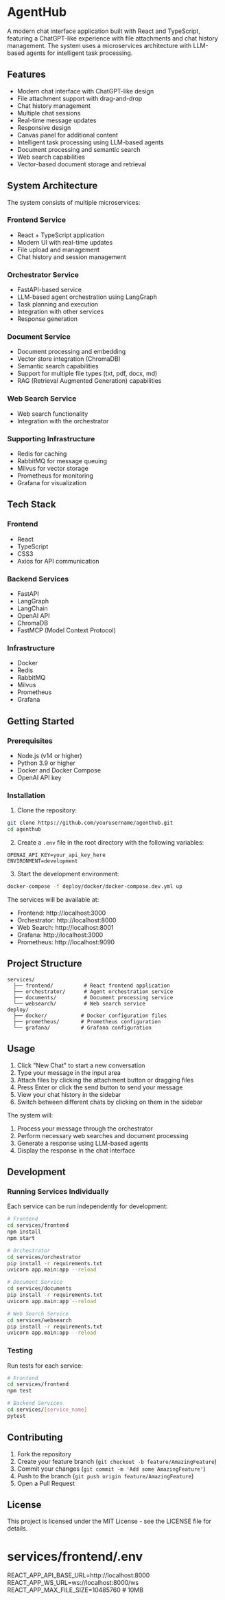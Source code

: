 # AgentHub

A modern chat interface application built with React and TypeScript, featuring a ChatGPT-like experience with file attachments and chat history management. The system uses a microservices architecture with LLM-based agents for intelligent task processing.

## Features

- Modern chat interface with ChatGPT-like design
- File attachment support with drag-and-drop
- Chat history management
- Multiple chat sessions
- Real-time message updates
- Responsive design
- Canvas panel for additional content
- Intelligent task processing using LLM-based agents
- Document processing and semantic search
- Web search capabilities
- Vector-based document storage and retrieval

## System Architecture

The system consists of multiple microservices:

### Frontend Service
- React + TypeScript application
- Modern UI with real-time updates
- File upload and management
- Chat history and session management

### Orchestrator Service
- FastAPI-based service
- LLM-based agent orchestration using LangGraph
- Task planning and execution
- Integration with other services
- Response generation

### Document Service
- Document processing and embedding
- Vector store integration (ChromaDB)
- Semantic search capabilities
- Support for multiple file types (txt, pdf, docx, md)
- RAG (Retrieval Augmented Generation) capabilities

### Web Search Service
- Web search functionality
- Integration with the orchestrator

### Supporting Infrastructure
- Redis for caching
- RabbitMQ for message queuing
- Milvus for vector storage
- Prometheus for monitoring
- Grafana for visualization

## Tech Stack

### Frontend
- React
- TypeScript
- CSS3
- Axios for API communication

### Backend Services
- FastAPI
- LangGraph
- LangChain
- OpenAI API
- ChromaDB
- FastMCP (Model Context Protocol)

### Infrastructure
- Docker
- Redis
- RabbitMQ
- Milvus
- Prometheus
- Grafana

## Getting Started

### Prerequisites

- Node.js (v14 or higher)
- Python 3.9 or higher
- Docker and Docker Compose
- OpenAI API key

### Installation

1. Clone the repository:
```bash
git clone https://github.com/yourusername/agenthub.git
cd agenthub
```

2. Create a `.env` file in the root directory with the following variables:
```env
OPENAI_API_KEY=your_api_key_here
ENVIRONMENT=development
```

3. Start the development environment:
```bash
docker-compose -f deploy/docker/docker-compose.dev.yml up
```

The services will be available at:
- Frontend: http://localhost:3000
- Orchestrator: http://localhost:8000
- Web Search: http://localhost:8001
- Grafana: http://localhost:3000
- Prometheus: http://localhost:9090

## Project Structure

```
services/
  ├── frontend/          # React frontend application
  ├── orchestrator/      # Agent orchestration service
  ├── documents/         # Document processing service
  └── websearch/         # Web search service
deploy/
  ├── docker/           # Docker configuration files
  ├── prometheus/       # Prometheus configuration
  └── grafana/          # Grafana configuration
```

## Usage

1. Click "New Chat" to start a new conversation
2. Type your message in the input area
3. Attach files by clicking the attachment button or dragging files
4. Press Enter or click the send button to send your message
5. View your chat history in the sidebar
6. Switch between different chats by clicking on them in the sidebar

The system will:
1. Process your message through the orchestrator
2. Perform necessary web searches and document processing
3. Generate a response using LLM-based agents
4. Display the response in the chat interface

## Development

### Running Services Individually

Each service can be run independently for development:

```bash
# Frontend
cd services/frontend
npm install
npm start

# Orchestrator
cd services/orchestrator
pip install -r requirements.txt
uvicorn app.main:app --reload

# Document Service
cd services/documents
pip install -r requirements.txt
uvicorn app.main:app --reload

# Web Search Service
cd services/websearch
pip install -r requirements.txt
uvicorn app.main:app --reload
```

### Testing

Run tests for each service:

```bash
# Frontend
cd services/frontend
npm test

# Backend Services
cd services/[service_name]
pytest
```

## Contributing

1. Fork the repository
2. Create your feature branch (`git checkout -b feature/AmazingFeature`)
3. Commit your changes (`git commit -m 'Add some AmazingFeature'`)
4. Push to the branch (`git push origin feature/AmazingFeature`)
5. Open a Pull Request

## License

This project is licensed under the MIT License - see the LICENSE file for details. 

# services/frontend/.env
REACT_APP_API_BASE_URL=http://localhost:8000
REACT_APP_WS_URL=ws://localhost:8000/ws
REACT_APP_MAX_FILE_SIZE=10485760  # 10MB 